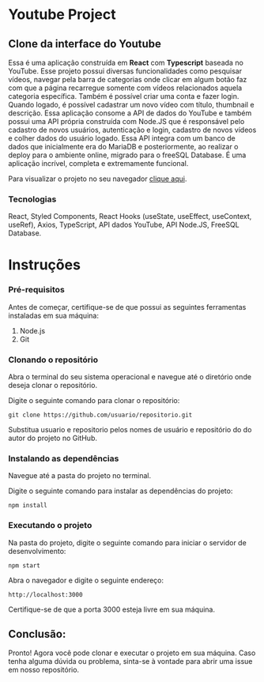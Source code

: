 # Youtube Project

## Clone da interface do Youtube

Essa é uma aplicação construída em **React** com **Typescript** baseada no YouTube. Esse projeto possui diversas funcionalidades como pesquisar vídeos, navegar pela barra de categorias onde clicar em algum botão faz com que a página recarregue somente com vídeos relacionados aquela categoria específica. Também é possível criar uma conta e fazer login. Quando logado, é possível cadastrar um novo vídeo com título, thumbnail e descrição. Essa aplicação consome a API de dados do YouTube e também possui uma API própria construída com Node.JS que é responsável pelo cadastro de novos usuários, autenticação e login, cadastro de novos vídeos e colher dados do usuário logado. Essa API integra com um banco de dados que inicialmente era do MariaDB e posteriormente, ao realizar o deploy para o ambiente online, migrado para o freeSQL Database. É uma aplicação incrível, completa e extremamente funcional. 

Para visualizar o projeto no seu navegador [clique aqui](https://youtube-project-ten.vercel.app/).

### Tecnologias

React, Styled Components, React Hooks (useState, useEffect, useContext, useRef), Axios, TypeScript, API dados YouTube, API Node.JS, FreeSQL Database.

# Instruções

### Pré-requisitos

Antes de começar, certifique-se de que possui as seguintes ferramentas instaladas em sua máquina:

1. Node.js
1. Git

### Clonando o repositório

Abra o terminal do seu sistema operacional e navegue até o diretório onde deseja clonar o repositório.

Digite o seguinte comando para clonar o repositório:

`git clone https://github.com/usuario/repositorio.git`

Substitua usuario e repositorio pelos nomes de usuário e repositório do do autor do projeto no GitHub.

### Instalando as dependências

Navegue até a pasta do projeto no terminal.

Digite o seguinte comando para instalar as dependências do projeto:

`npm install`

### Executando o projeto

Na pasta do projeto, digite o seguinte comando para iniciar o servidor de desenvolvimento:

`npm start`

Abra o navegador e digite o seguinte endereço:

`http://localhost:3000`

Certifique-se de que a porta 3000 esteja livre em sua máquina.

## Conclusão:

Pronto! Agora você pode clonar e executar o projeto em sua máquina. Caso tenha alguma dúvida ou problema, sinta-se à vontade para abrir uma issue em nosso repositório.
